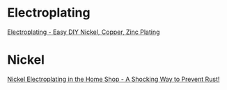 # Electroplating
[Electroplating - Easy DIY Nickel, Copper, Zinc Plating](https://youtu.be/G-PtnwtOR24)

# Nickel
[Nickel Electroplating in the Home Shop - A Shocking Way to Prevent Rust!](https://youtu.be/JSlnvkI04TU)
